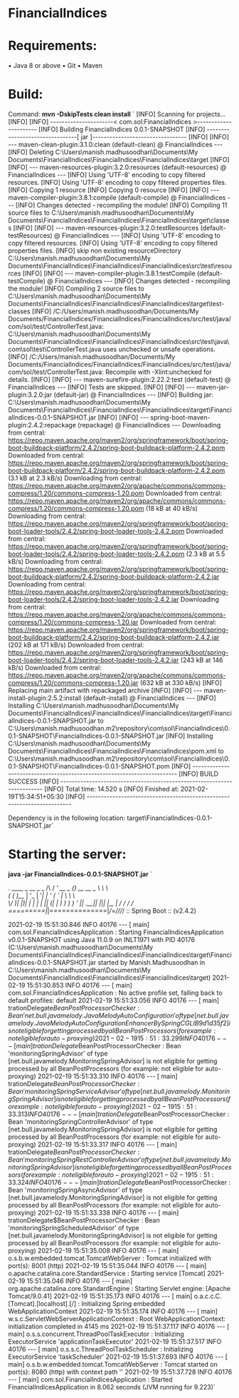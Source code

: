 # FinancialIndices

# Requirements:
•	Java 8 or above
•	Git
•	Maven

# Build:
Command: **mvn -DskipTests clean install**
`
[INFO] Scanning for projects...
[INFO]
[INFO] ----------------------< com.sol:FinancialIndices >----------------------
[INFO] Building FinancialIndices 0.0.1-SNAPSHOT
[INFO] --------------------------------[ jar ]---------------------------------
[INFO]
[INFO] --- maven-clean-plugin:3.1.0:clean (default-clean) @ FinancialIndices ---
[INFO] Deleting C:\Users\manish.madhusoodhan\Documents\My Documents\FinancialIndices\FinancialIndices\FinancialIndices\target
[INFO]
[INFO] --- maven-resources-plugin:3.2.0:resources (default-resources) @ FinancialIndices ---
[INFO] Using 'UTF-8' encoding to copy filtered resources.
[INFO] Using 'UTF-8' encoding to copy filtered properties files.
[INFO] Copying 1 resource
[INFO] Copying 0 resource
[INFO]
[INFO] --- maven-compiler-plugin:3.8.1:compile (default-compile) @ FinancialIndices ---
[INFO] Changes detected - recompiling the module!
[INFO] Compiling 11 source files to C:\Users\manish.madhusoodhan\Documents\My Documents\FinancialIndices\FinancialIndices\FinancialIndices\target\classes
[INFO]
[INFO] --- maven-resources-plugin:3.2.0:testResources (default-testResources) @ FinancialIndices ---
[INFO] Using 'UTF-8' encoding to copy filtered resources.
[INFO] Using 'UTF-8' encoding to copy filtered properties files.
[INFO] skip non existing resourceDirectory C:\Users\manish.madhusoodhan\Documents\My Documents\FinancialIndices\FinancialIndices\FinancialIndices\src\test\resources
[INFO]
[INFO] --- maven-compiler-plugin:3.8.1:testCompile (default-testCompile) @ FinancialIndices ---
[INFO] Changes detected - recompiling the module!
[INFO] Compiling 2 source files to C:\Users\manish.madhusoodhan\Documents\My Documents\FinancialIndices\FinancialIndices\FinancialIndices\target\test-classes
[INFO] /C:/Users/manish.madhusoodhan/Documents/My Documents/FinancialIndices/FinancialIndices/FinancialIndices/src/test/java/com/sol/test/ControllerTest.java: C:\Users\manish.madhusoodhan\Documents\My Documents\FinancialIndices\FinancialIndices\FinancialIndices\src\test\java\com\sol\test\ControllerTest.java uses unchecked or unsafe operations.
[INFO] /C:/Users/manish.madhusoodhan/Documents/My Documents/FinancialIndices/FinancialIndices/FinancialIndices/src/test/java/com/sol/test/ControllerTest.java: Recompile with -Xlint:unchecked for details.
[INFO]
[INFO] --- maven-surefire-plugin:2.22.2:test (default-test) @ FinancialIndices ---
[INFO] Tests are skipped.
[INFO]
[INFO] --- maven-jar-plugin:3.2.0:jar (default-jar) @ FinancialIndices ---
[INFO] Building jar: C:\Users\manish.madhusoodhan\Documents\My Documents\FinancialIndices\FinancialIndices\FinancialIndices\target\FinancialIndices-0.0.1-SNAPSHOT.jar
[INFO]
[INFO] --- spring-boot-maven-plugin:2.4.2:repackage (repackage) @ FinancialIndices ---
Downloading from central: https://repo.maven.apache.org/maven2/org/springframework/boot/spring-boot-buildpack-platform/2.4.2/spring-boot-buildpack-platform-2.4.2.pom
Downloaded from central: https://repo.maven.apache.org/maven2/org/springframework/boot/spring-boot-buildpack-platform/2.4.2/spring-boot-buildpack-platform-2.4.2.pom (3.1 kB at 2.3 kB/s)
Downloading from central: https://repo.maven.apache.org/maven2/org/apache/commons/commons-compress/1.20/commons-compress-1.20.pom
Downloaded from central: https://repo.maven.apache.org/maven2/org/apache/commons/commons-compress/1.20/commons-compress-1.20.pom (18 kB at 40 kB/s)
Downloading from central: https://repo.maven.apache.org/maven2/org/springframework/boot/spring-boot-loader-tools/2.4.2/spring-boot-loader-tools-2.4.2.pom
Downloaded from central: https://repo.maven.apache.org/maven2/org/springframework/boot/spring-boot-loader-tools/2.4.2/spring-boot-loader-tools-2.4.2.pom (2.3 kB at 5.5 kB/s)
Downloading from central: https://repo.maven.apache.org/maven2/org/springframework/boot/spring-boot-buildpack-platform/2.4.2/spring-boot-buildpack-platform-2.4.2.jar
Downloading from central: https://repo.maven.apache.org/maven2/org/springframework/boot/spring-boot-loader-tools/2.4.2/spring-boot-loader-tools-2.4.2.jar
Downloading from central: https://repo.maven.apache.org/maven2/org/apache/commons/commons-compress/1.20/commons-compress-1.20.jar
Downloaded from central: https://repo.maven.apache.org/maven2/org/springframework/boot/spring-boot-buildpack-platform/2.4.2/spring-boot-buildpack-platform-2.4.2.jar (202 kB at 171 kB/s)
Downloaded from central: https://repo.maven.apache.org/maven2/org/springframework/boot/spring-boot-loader-tools/2.4.2/spring-boot-loader-tools-2.4.2.jar (243 kB at 146 kB/s)
Downloaded from central: https://repo.maven.apache.org/maven2/org/apache/commons/commons-compress/1.20/commons-compress-1.20.jar (632 kB at 330 kB/s)
[INFO] Replacing main artifact with repackaged archive
[INFO]
[INFO] --- maven-install-plugin:2.5.2:install (default-install) @ FinancialIndices ---
[INFO] Installing C:\Users\manish.madhusoodhan\Documents\My Documents\FinancialIndices\FinancialIndices\FinancialIndices\target\FinancialIndices-0.0.1-SNAPSHOT.jar to C:\Users\manish.madhusoodhan\.m2\repository\com\sol\FinancialIndices\0.0.1-SNAPSHOT\FinancialIndices-0.0.1-SNAPSHOT.jar
[INFO] Installing C:\Users\manish.madhusoodhan\Documents\My Documents\FinancialIndices\FinancialIndices\FinancialIndices\pom.xml to C:\Users\manish.madhusoodhan\.m2\repository\com\sol\FinancialIndices\0.0.1-SNAPSHOT\FinancialIndices-0.0.1-SNAPSHOT.pom
[INFO] ------------------------------------------------------------------------
[INFO] BUILD SUCCESS
[INFO] ------------------------------------------------------------------------
[INFO] Total time:  14.520 s
[INFO] Finished at: 2021-02-19T15:34:51+05:30
[INFO] ------------------------------------------------------------------------

Dependency is in the following location: target\FinancialIndices-0.0.1-SNAPSHOT.jar`

# Starting the server:    
**java -jar FinancialIndices-0.0.1-SNAPSHOT.jar**
`

  .   ____          _            __ _ _
 /\\ / ___'_ __ _ _(_)_ __  __ _ \ \ \ \
( ( )\___ | '_ | '_| | '_ \/ _` | \ \ \ \
 \\/  ___)| |_)| | | | | || (_| |  ) ) ) )
  '  |____| .__|_| |_|_| |_\__, | / / / /
 =========|_|==============|___/=/_/_/_/
 :: Spring Boot ::                (v2.4.2)

2021-02-19 15:51:30.846  INFO 40176 --- [           main] com.sol.FinancialIndicesApplication      : Starting FinancialIndicesApplication v0.0.1-SNAPSHOT using Java 11.0.9 on INLT1971 with PID 40176 (C:\Users\manish.madhusoodhan\Documents\My Documents\FinancialIndices\FinancialIndices\FinancialIndices\target\FinancialIndices-0.0.1-SNAPSHOT.jar started by Manish.Madhusoodhan in C:\Users\manish.madhusoodhan\Documents\My Documents\FinancialIndices\FinancialIndices\FinancialIndices\target)
2021-02-19 15:51:30.853  INFO 40176 --- [           main] com.sol.FinancialIndicesApplication      : No active profile set, falling back to default profiles: default
2021-02-19 15:51:33.056  INFO 40176 --- [           main] trationDelegate$BeanPostProcessorChecker : Bean 'net.bull.javamelody.JavaMelodyAutoConfiguration' of type [net.bull.javamelody.JavaMelodyAutoConfiguration$$EnhancerBySpringCGLIB$$9d1d35f2] is not eligible for getting processed by all BeanPostProcessors (for example: not eligible for auto-proxying)
2021-02-19 15:51:33.299  INFO 40176 --- [           main] trationDelegate$BeanPostProcessorChecker : Bean 'monitoringSpringAdvisor' of type [net.bull.javamelody.MonitoringSpringAdvisor] is not eligible for getting processed by all BeanPostProcessors (for example: not eligible for auto-proxying)
2021-02-19 15:51:33.310  INFO 40176 --- [           main] trationDelegate$BeanPostProcessorChecker : Bean 'monitoringSpringServiceAdvisor' of type [net.bull.javamelody.MonitoringSpringAdvisor] is not eligible for getting processed by all BeanPostProcessors (for example: not eligible for auto-proxying)
2021-02-19 15:51:33.313  INFO 40176 --- [           main] trationDelegate$BeanPostProcessorChecker : Bean 'monitoringSpringControllerAdvisor' of type [net.bull.javamelody.MonitoringSpringAdvisor] is not eligible for getting processed by all BeanPostProcessors (for example: not eligible for auto-proxying)
2021-02-19 15:51:33.317  INFO 40176 --- [           main] trationDelegate$BeanPostProcessorChecker : Bean 'monitoringSpringRestControllerAdvisor' of type [net.bull.javamelody.MonitoringSpringAdvisor] is not eligible for getting processed by all BeanPostProcessors (for example: not eligible for auto-proxying)
2021-02-19 15:51:33.324  INFO 40176 --- [           main] trationDelegate$BeanPostProcessorChecker : Bean 'monitoringSpringAsyncAdvisor' of type [net.bull.javamelody.MonitoringSpringAdvisor] is not eligible for getting processed by all BeanPostProcessors (for example: not eligible for auto-proxying)
2021-02-19 15:51:33.338  INFO 40176 --- [           main] trationDelegate$BeanPostProcessorChecker : Bean 'monitoringSpringScheduledAdvisor' of type [net.bull.javamelody.MonitoringSpringAdvisor] is not eligible for getting processed by all BeanPostProcessors (for example: not eligible for auto-proxying)
2021-02-19 15:51:35.008  INFO 40176 --- [           main] o.s.b.w.embedded.tomcat.TomcatWebServer  : Tomcat initialized with port(s): 8001 (http)
2021-02-19 15:51:35.044  INFO 40176 --- [           main] o.apache.catalina.core.StandardService   : Starting service [Tomcat]
2021-02-19 15:51:35.046  INFO 40176 --- [           main] org.apache.catalina.core.StandardEngine  : Starting Servlet engine: [Apache Tomcat/9.0.41]
2021-02-19 15:51:35.173  INFO 40176 --- [           main] o.a.c.c.C.[Tomcat].[localhost].[/]       : Initializing Spring embedded WebApplicationContext
2021-02-19 15:51:35.174  INFO 40176 --- [           main] w.s.c.ServletWebServerApplicationContext : Root WebApplicationContext: initialization completed in 4145 ms
2021-02-19 15:51:37.117  INFO 40176 --- [           main] o.s.s.concurrent.ThreadPoolTaskExecutor  : Initializing ExecutorService 'applicationTaskExecutor'
2021-02-19 15:51:37.517  INFO 40176 --- [           main] o.s.s.c.ThreadPoolTaskScheduler          : Initializing ExecutorService 'taskScheduler'
2021-02-19 15:51:37.693  INFO 40176 --- [           main] o.s.b.w.embedded.tomcat.TomcatWebServer  : Tomcat started on port(s): 8080 (http) with context path ''
2021-02-19 15:51:37.728  INFO 40176 --- [           main] com.sol.FinancialIndicesApplication      : Started FinancialIndicesApplication in 8.062 seconds (JVM running for 9.223)`
